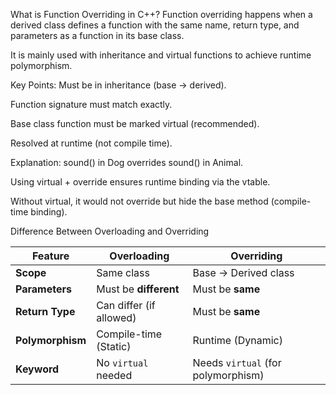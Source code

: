 What is Function Overriding in C++?
Function overriding happens when a derived class defines a function with the same name, 
return type, and parameters as a function in its base class.

It is mainly used with inheritance and virtual functions to achieve runtime polymorphism.

Key Points:
Must be in inheritance (base → derived).

Function signature must match exactly.

Base class function must be marked virtual (recommended).

Resolved at runtime (not compile time).


Explanation:
sound() in Dog overrides sound() in Animal.

Using virtual + override ensures runtime binding via the vtable.

Without virtual, it would not override but hide the base method (compile-time binding).

Difference Between Overloading and Overriding

| Feature          | Overloading             | Overriding                         |
| ---------------- | ----------------------- | ---------------------------------- |
| **Scope**        | Same class              | Base → Derived class               |
| **Parameters**   | Must be **different**   | Must be **same**                   |
| **Return Type**  | Can differ (if allowed) | Must be **same**                   |
| **Polymorphism** | Compile-time (Static)   | Runtime (Dynamic)                  |
| **Keyword**      | No `virtual` needed     | Needs `virtual` (for polymorphism) |


